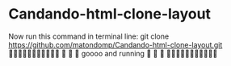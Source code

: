 # Candando-html-clone-layout

Now run this command in terminal line: git clone https://github.com/matondomp/Candando-html-clone-layout.git
<br />
🚀️🚀️🚀️🚀️🚀️🚀️🚀️🚀️🚀️🚀️🚀️
🚀️                   🚀️
🚀️ goooo and running 🚀️
🚀️                   🚀️
🚀️🚀️🚀️🚀️🚀️🚀️🚀️🚀️🚀️🚀️🚀️
